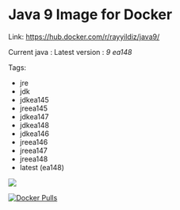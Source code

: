 Java 9 Image for Docker
===

Link: https://hub.docker.com/r/rayyildiz/java9/

Current java : Latest version : *9 ea148*

Tags:
* jre
* jdk
* jdkea145
* jreea145
* jdkea147
* jdkea148
* jdkea146
* jreea146
* jreea147
* jreea148
* latest (ea148)

[![](https://images.microbadger.com/badges/image/rayyildiz/java9.svg)](https://microbadger.com/images/rayyildiz/java9 "Get your own image badge on microbadger.com")


[![Docker Pulls](https://img.shields.io/docker/pulls/rayyildiz/java9.svg)](https://hub.docker.com/r/rayyildiz/java9/)

